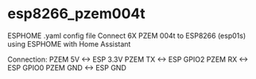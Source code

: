 # esp8266_pzem004t
ESPHOME .yaml config file
Connect 6X PZEM 004t to ESP8266 (esp01s) using ESPHOME with Home Assistant

Connection:
PZEM 5V <-> ESP 3.3V
PZEM TX <-> ESP GPIO2
PZEM RX <-> ESP GPIO0 
PZEM GND <-> ESP GND
